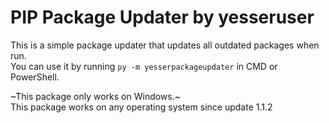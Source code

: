 
# PIP Package Updater by yesseruser

This is a simple package updater that updates all outdated packages when run.  
You can use it by running ```py -m yesserpackageupdater``` in CMD or PowerShell.

~This package only works on Windows.~  
This package works on any operating system since update 1.1.2
